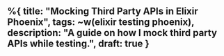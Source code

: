 %{
  title: "Mocking Third Party APIs in Elixir Phoenix",
  tags: ~w(elixir testing phoenix),
  description: "A guide on how I mock third party APIs while testing.",
  draft: true
}
---
